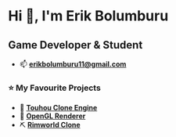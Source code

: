 <h1 align="left">Hi 👋, I'm Erik Bolumburu</h1>
<h2 align="left">Game Developer & Student</h2>

- 📫  **erikbolumburu11@gmail.com**
  
### ⭐ My Favourite Projects
  - 🏯 **[Touhou Clone Engine](https://github.com/erikbolumburu11/Touhou-Clone-Engine)**
  - 🎥 **[OpenGL Renderer](https://github.com/erikbolumburu11/OpenGL-Engine)**
  - ⛏️ **[Rimworld Clone](https://github.com/erikbolumburu11/RimWorld_Clone)**
